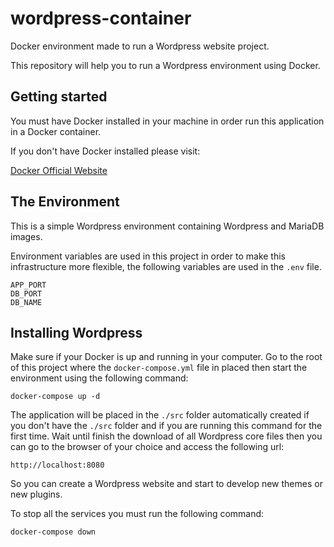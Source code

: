 # wordpress-container

Docker environment made to run a Wordpress website project.

This repository will help you to run a Wordpress environment using Docker.

## Getting started

You must have Docker installed in your machine in order run this application in a Docker container.

If you don't have Docker installed please visit:

[Docker Official Website](https://www.docker.com/products/docker-desktop)

## The Environment

This is a simple Wordpress environment containing Wordpress and MariaDB images.

Environment variables are used in this project in order to make this infrastructure more flexible, the following variables are used in the `.env` file.

```
APP_PORT
DB_PORT
DB_NAME
```

## Installing Wordpress

Make sure if your Docker is up and running in your computer.
Go to the root of this project where the `docker-compose.yml` file in placed then start the environment using the following command:

```
docker-compose up -d
```

The application will be placed in the `./src` folder automatically created if you don't have the `./src` folder and if you are running this command for the first time. Wait until finish the download of all Wordpress core files then you can go to the browser of your choice and access the following url:

```
http://localhost:8080
```

So you can create a Wordpress website and start to develop new themes or new plugins.

To stop all the services you must run the following command:

```
docker-compose down
```
